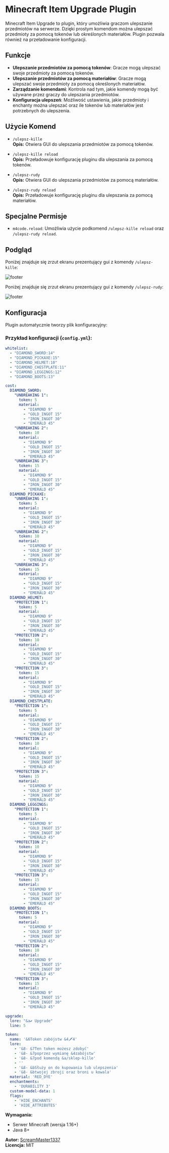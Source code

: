 # Minecraft Item Upgrade Plugin

Minecraft Item Upgrade to plugin, który umożliwia graczom ulepszanie przedmiotów na serwerze. Dzięki prostym komendom można ulepszać przedmioty za pomocą tokenów lub określonych materiałów. Plugin pozwala również na przeładowanie konfiguracji.

## Funkcje
- **Ulepszanie przedmiotów za pomocą tokenów**: Gracze mogą ulepszać swoje przedmioty za pomocą tokenów.
- **Ulepszanie przedmiotów za pomocą materiałów**: Gracze mogą ulepszać swoje przedmioty za pomocą określonych materiałów.
- **Zarządzanie komendami**: Kontrola nad tym, jakie komendy mogą być używane przez graczy do ulepszania przedmiotów.
- **Konfiguracja ulepszeń**: Możliwość ustawienia, jakie przedmioty i enchanty można ulepszać oraz ile tokenów lub materiałów jest potrzebnych do ulepszenia.

## Użycie Komend

- `/ulepsz-kille`  
  **Opis:** Otwiera GUI do ulepszania przedmiotów za pomocą tokenów.

- `/ulepsz-kille reload`  
  **Opis:** Przeładowuje konfigurację pluginu dla ulepszania za pomocą tokenów.

- `/ulepsz-rudy`  
  **Opis:** Otwiera GUI do ulepszania przedmiotów za pomocą materiałów.

- `/ulepsz-rudy reload`  
  **Opis:** Przeładowuje konfigurację pluginu dla ulepszania za pomocą materiałów.

## Specjalne Permisje
- `m4code.reload`: Umożliwia użycie podkomend `/ulepsz-kille reload` oraz `/ulepsz-rudy reload`.

## Podgląd

Poniżej znajduje się zrzut ekranu prezentujący gui z komendy `/ulepsz-kille`:

![footer](https://cdn.discordapp.com/attachments/1102682877235310734/1293746981616877599/Zrzut_ekranu_2024-10-10_032817.png?ex=67087f45&is=67072dc5&hm=9fcaeaece99e0e8f711adfac6d653ebca5bf2a4c0ef83640ac64b3e41e0dce43&)

Poniżej znajduje się zrzut ekranu prezentujący gui z komendy `/ulepsz-rudy`:

![footer](https://cdn.discordapp.com/attachments/1102682877235310734/1293746981864210529/Zrzut_ekranu_2024-10-10_032832.png?ex=67087f45&is=67072dc5&hm=1affbf7936388162b696e9a80139bad82fdacd51e7d5a986e1a4f91984a25d28&)

## Konfiguracja

Plugin automatycznie tworzy plik konfiguracyjny:

### Przykład konfiguracji (`config.yml`):

```yaml
whitelist:
  - "DIAMOND_SWORD:14"
  - "DIAMOND_PICKAXE:15"
  - "DIAMOND_HELMET:10"
  - "DIAMOND_CHESTPLATE:11"
  - "DIAMOND_LEGGINGS:12"
  - "DIAMOND_BOOTS:13"

cost:
  DIAMOND_SWORD:
    "UNBREAKING 1":
      token: 5
      material:
        - "DIAMOND 9"
        - "GOLD_INGOT 15"
        - "IRON_INGOT 30"
        - "EMERALD 45"
    "UNBREAKING 2":
      token: 10
      material:
        - "DIAMOND 9"
        - "GOLD_INGOT 15"
        - "IRON_INGOT 30"
        - "EMERALD 45"
    "UNBREAKING 3":
      token: 15
      material:
        - "DIAMOND 9"
        - "GOLD_INGOT 15"
        - "IRON_INGOT 30"
        - "EMERALD 45"
  DIAMOND_PICKAXE:
    "UNBREAKING 1":
      token: 5
      material:
        - "DIAMOND 9"
        - "GOLD_INGOT 15"
        - "IRON_INGOT 30"
        - "EMERALD 45"
    "UNBREAKING 2":
      token: 10
      material:
        - "DIAMOND 9"
        - "GOLD_INGOT 15"
        - "IRON_INGOT 30"
        - "EMERALD 45"
    "UNBREAKING 3":
      token: 15
      material:
        - "DIAMOND 9"
        - "GOLD_INGOT 15"
        - "IRON_INGOT 30"
        - "EMERALD 45"
  DIAMOND_HELMET:
    "PROTECTION 1":
      token: 5
      material:
        - "DIAMOND 9"
        - "GOLD_INGOT 15"
        - "IRON_INGOT 30"
        - "EMERALD 45"
    "PROTECTION 2":
      token: 10
      material:
        - "DIAMOND 9"
        - "GOLD_INGOT 15"
        - "IRON_INGOT 30"
        - "EMERALD 45"
    "PROTECTION 3":
      token: 15
      material:
        - "DIAMOND 9"
        - "GOLD_INGOT 15"
        - "IRON_INGOT 30"
        - "EMERALD 45"
  DIAMOND_CHESTPLATE:
    "PROTECTION 1":
      token: 5
      material:
        - "DIAMOND 9"
        - "GOLD_INGOT 15"
        - "IRON_INGOT 30"
        - "EMERALD 45"
    "PROTECTION 2":
      token: 10
      material:
        - "DIAMOND 9"
        - "GOLD_INGOT 15"
        - "IRON_INGOT 30"
        - "EMERALD 45"
    "PROTECTION 3":
      token: 15
      material:
        - "DIAMOND 9"
        - "GOLD_INGOT 15"
        - "IRON_INGOT 30"
        - "EMERALD 45"
  DIAMOND_LEGGINGS:
    "PROTECTION 1":
      token: 5
      material:
        - "DIAMOND 9"
        - "GOLD_INGOT 15"
        - "IRON_INGOT 30"
        - "EMERALD 45"
    "PROTECTION 2":
      token: 10
      material:
        - "DIAMOND 9"
        - "GOLD_INGOT 15"
        - "IRON_INGOT 30"
        - "EMERALD 45"
    "PROTECTION 3":
      token: 15
      material:
        - "DIAMOND 9"
        - "GOLD_INGOT 15"
        - "IRON_INGOT 30"
        - "EMERALD 45"
  DIAMOND_BOOTS:
    "PROTECTION 1":
      token: 5
      material:
        - "DIAMOND 9"
        - "GOLD_INGOT 15"
        - "IRON_INGOT 30"
        - "EMERALD 45"
    "PROTECTION 2":
      token: 10
      material:
        - "DIAMOND 9"
        - "GOLD_INGOT 15"
        - "IRON_INGOT 30"
        - "EMERALD 45"
    "PROTECTION 3":
      token: 15
      material:
        - "DIAMOND 9"
        - "GOLD_INGOT 15"
        - "IRON_INGOT 30"
        - "EMERALD 45"

upgrade:
  lore: "&a✔ Upgrade"
  line: 5

token:
  name: '&6Token zabójstw &4🗡4'
  lore:
    - '&8- &7Ten token możesz zdobyć'
    - '&8- &7poprzez wymianę &4zabójstw'
    - '&8- &7pod komendą &a/sklep-kille'
    - ''
    - '&8- &bSłuży on do kupowania lub ulepszenia'
    - '&8- &btwojej zbroji oraz broni u kowala'
  material: 'RED_DYE'
  enchantments:
    - 'DURABILITY 3'
  custom-model-data: 1
  flags:
    - 'HIDE_ENCHANTS'
    - 'HIDE_ATTRIBUTES'

```
**Wymagania:**
- Serwer Minecraft (wersja 1.16+)
- Java 8+

**Autor:** [ScreamMaster1337](https://github.com/ScreamMaster1337)  
**Licencja:** MIT
